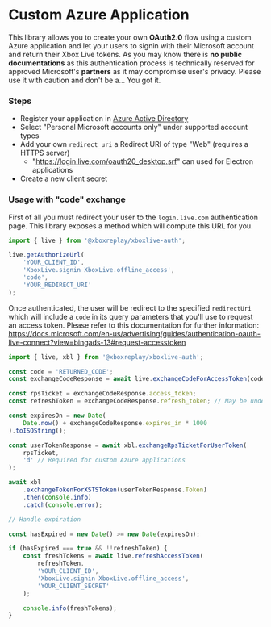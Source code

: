 # Custom Azure Application

This library allows you to create your own **OAuth2.0** flow using a custom Azure application and let your users to signin with their Microsoft account and return their Xbox Live tokens. As you may know there is **no public documentations** as this authentication process is technically reserved for approved Microsoft's **partners** as it may compromise user's privacy. Please use it with caution and don't be a... You got it.

### Steps

-   Register your application in [Azure Active Directory](https://portal.azure.com/#blade/Microsoft_AAD_RegisteredApps/ApplicationsListBlade)
-   Select "Personal Microsoft accounts only" under supported account types
-   Add your own `redirect_uri` a Redirect URI of type "Web" (requires a HTTPS server)
    -   "https://login.live.com/oauth20_desktop.srf" can used for Electron applications
-   Create a new client secret

### Usage with "code" exchange

First of all you must redirect your user to the `login.live.com` authentication page. This library exposes a method which will compute this URL for you.

```javascript
import { live } from '@xboxreplay/xboxlive-auth';

live.getAuthorizeUrl(
	'YOUR_CLIENT_ID',
	'XboxLive.signin XboxLive.offline_access',
	'code',
	'YOUR_REDIRECT_URI'
);
```

Once authenticated, the user will be redirect to the specified `redirectUri` which will include a `code` in its query parameters that you'll use to request an access token. Please refer to this documentation for further information: https://docs.microsoft.com/en-us/advertising/guides/authentication-oauth-live-connect?view=bingads-13#request-accesstoken

```javascript
import { live, xbl } from '@xboxreplay/xboxlive-auth';

const code = 'RETURNED_CODE';
const exchangeCodeResponse = await live.exchangeCodeForAccessToken(code);

const rpsTicket = exchangeCodeResponse.access_token;
const refreshToken = exchangeCodeResponse.refresh_token; // May be undefined

const expiresOn = new Date(
	Date.now() + exchangeCodeResponse.expires_in * 1000
).toISOString();

const userTokenResponse = await xbl.exchangeRpsTicketForUserToken(
	rpsTicket,
	'd' // Required for custom Azure applications
);

await xbl
	.exchangeTokenForXSTSToken(userTokenResponse.Token)
	.then(console.info)
	.catch(console.error);

// Handle expiration

const hasExpired = new Date() >= new Date(expiresOn);

if (hasExpired === true && !!refreshToken) {
	const freshTokens = await live.refreshAccessToken(
		refreshToken,
		'YOUR_CLIENT_ID',
		'XboxLive.signin XboxLive.offline_access',
		'YOUR_CLIENT_SECRET'
	);

	console.info(freshTokens);
}
```
